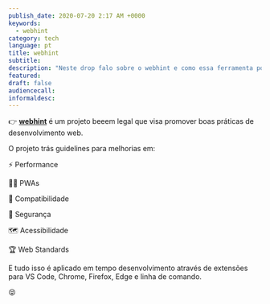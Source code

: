 ```yaml
---
publish_date: 2020-07-20 2:17 AM +0000
keywords:
  - webhint
category: tech
language: pt
title: webhint
subtitle:
description: "Neste drop falo sobre o webhint e como essa ferramenta pode nos ajudar a desenvolver aplicações web melhores."
featured:
draft: false
audiencecall:
informaldesc:
---
```


👉 **[webhint](https://webhint.io)** é um projeto beeem legal que visa promover boas práticas de desenvolvimento web.

O projeto trás guidelines para melhorias em:

⚡️ Performance

🧙‍♂️ PWAs

🧩 Compatibilidade

🔐 Segurança

🗺 Acessibilidade

🏆 Web Standards

E tudo isso é aplicado em tempo desenvolvimento através de extensões para VS Code, Chrome, Firefox, Edge e linha de comando.

😝
